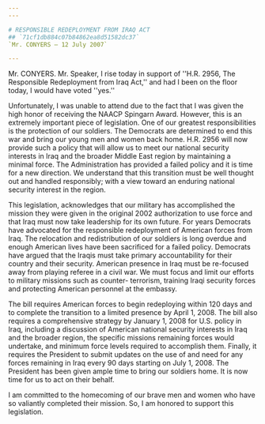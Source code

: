 ```yaml
---
---

# RESPONSIBLE REDEPLOYMENT FROM IRAQ ACT
## `71cf1db884c07b84862ea8d51582dc37`
`Mr. CONYERS — 12 July 2007`

---
```



Mr. CONYERS. Mr. Speaker, I rise today in support of ''H.R. 2956, The 
Responsible Redeployment from Iraq Act,'' and had I been on the floor 
today, I would have voted ''yes.''

Unfortunately, I was unable to attend due to the fact that I was 
given the high honor of receiving the NAACP Spingarn Award. However, 
this is an extremely important piece of legislation. One of our 
greatest responsibilities is the protection of our soldiers. The 
Democrats are determined to end this war and bring our young men and 
women back home. H.R. 2956 will now provide such a policy that will 
allow us to meet our national security interests in Iraq and the 
broader Middle East region by maintaining a minimal force. The 
Administration has provided a failed policy and it is time for a new 
direction. We understand that this transition must be well thought out 
and handled responsibly; with a view toward an enduring national 
security interest in the region.

This legislation, acknowledges that our military has accomplished the 
mission they were given in the original 2002 authorization to use force 
and that Iraq must now take leadership for its own future. For years 
Democrats have advocated for the responsible redeployment of American 
forces from Iraq. The relocation and redistribution of our soldiers is 
long overdue and enough American lives have been sacrificed for a 
failed policy. Democrats have argued that the Iraqis must take primary 
accountability for their country and their security. American presence 
in Iraq must be re-focused away from playing referee in a civil war. We 
must focus and limit our efforts to military missions such as counter-
terrorism, training Iraqi security forces and protecting American 
personnel at the embassy.

The bill requires American forces to begin redeploying within 120 
days and to complete the transition to a limited presence by April 1, 
2008. The bill also requires a comprehensive strategy by January 1, 
2008 for U.S. policy in Iraq, including a discussion of American 
national security interests in Iraq and the broader region, the 
specific missions remaining forces would undertake, and minimum force 
levels required to accomplish them. Finally, it requires the President 
to submit updates on the use of and need for any forces remaining in 
Iraq every 90 days starting on July 1, 2008. The President has been 
given ample time to bring our soldiers home. It is now time for us to 
act on their behalf.

I am committed to the homecoming of our brave men and women who have 
so valiantly completed their mission. So, I am honored to support this 
legislation.